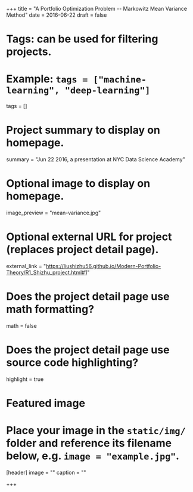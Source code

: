 +++
title = "A Portfolio Optimization Problem -- Markowitz Mean Variance Method"
date = 2016-06-22
draft = false

# Tags: can be used for filtering projects.
# Example: `tags = ["machine-learning", "deep-learning"]`
tags = []

# Project summary to display on homepage.
summary = "Jun 22 2016, a presentation at NYC Data Science Academy"

# Optional image to display on homepage.
image_preview = "mean-variance.jpg"

# Optional external URL for project (replaces project detail page).
external_link = "https://liushizhu56.github.io/Modern-Portfolio-Theory/R1_Shizhu_project.html#1"

# Does the project detail page use math formatting?
math = false

# Does the project detail page use source code highlighting?
highlight = true

# Featured image
# Place your image in the `static/img/` folder and reference its filename below, e.g. `image = "example.jpg"`.
[header]
image = ""
caption = ""

+++
